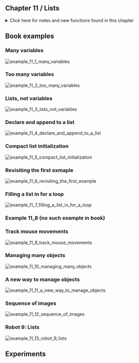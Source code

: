 ## Chapter 11 / Lists

<details>
<summary markdown="span">Click here for notes and new functions found in this chapter</summary>

- A list is a group of variables that share a common name - useful because they make it possible to work with more variables without creating a new name for each one. 
- When a program has many elements (for example, a field of stars in a space game or multiple data points in a visualization), lists make the code easier to write.
- Each item in a list is called an element, and each has an index value to mark its position within the list. Just like coordinates on the screen, index values for a list start counting from 0. 
- Lists in Python can contain values of varying data types. 
- list(), append() You can also use the built-in Python function list() to create a list value. Python list values are objects, and support a number of useful methods. The list method we’ll use most is append(), which adds an item to a list.
- After the list has been created, you can overwrite the value of an item at a particular index in a list by writing an expression with the square bracket syntax, followed by an equal sign (=) and the new value for that item e.g. x[2] = 789
- len() Python's built-in function to determine the length of a list (how many elements)
- Avoid creating lists within draw(), because creating a new list on every frame will slow down your frame rate.
- The way we use for loops to operate on lists is different depend- ing on exactly what we want to do with the list.
- A for loop can be used to fill a list with values or to read the values back out. 
- insert() list object method - Two lists can be used to store the position of the mouse—one for the x coordinate and one for the y coordinate. These lists store the location of the mouse for every frame. With each new frame, the newest coordinate is inserted at the beginning of the list. E.g. the code x.insert(0, mouseX) inserts the value in the variable mouseX at index 0 of the list (i.e., the beginning of the list). 
- The technique for storing coordinates in a list is inef- ficient. Because there’s no built-in limit to the num- ber of coordinates the list will store, the list in this program can quickly grow very large in memory, causing your sketch to slow down or even crash. For a more efficient technique that only stores the last n numbers, see the Examples → Basics → Input → StoringInput example included with Python Mode.
- Making a list of objects is nearly the same as making the lists however since each list element is an object, it must first be instanti- ated before it can be appended to the list. (For a built-in Pro- cessing class such as PImage, you need to use the loadImage() function to create the object before it’s assigned.)
- Because iterating over every item in a list is a very common task when writing computer programs, Python has a shorthand syn- tax for making it easier. Instead of creating a new counter vari- able, such as an i variable and iterating over the result of the range() function, it’s possible to iterate over the elements of a list directly using the for loop form e.g. 
```
# From: 
def draw():
    for i in range(len(bugs)):
        bugs[i].move() 
        bugs[i].display()

# To:
def draw():
    for b in bugs: 
        b.move 
        b.display
```

- nf() formats numbers so that nf(1, 4) returns the string “0001” and nf(11, 4) returns “0011”. These values are concatenated with the beginning of the filename (“frame-”) and the end (“.png”) to create the complete filename as a string.
  

</details>



## Book examples

### Many variables
![example_11_1_many_variables]()

### Too many variables
![example_11_2_too_many_variables]()

### Lists, not variables
![example_11_3_lists_not_variables]()

### Declare and append to a list
![example_11_4_declare_and_append_to_a_list]()

### Compact list initialization
![example_11_5_compact_list_initialization]()

### Revisiting the first exmaple
![example_11_6_revisiting_the_first_example]()

### Filling a list in for a loop
![example_11_7_filling_a_list_in_for_a_loop]()

### Example 11_8 (no such example in book)


### Track mouse movements 
![example_11_9_track_mouse_movements]()

### Managing many objects
![example_11_10_managing_many_objects]()

### A new way to manage objects
![example_11_11_a_new_way_to_manage_objects]()

### Sequence of images
![example_11_12_sequence_of_images]()

### Robot 9: Lists
![example_11_13_robot_9_lists]()



## Experiments
